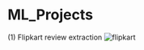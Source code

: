 # ML_Projects
(1) Flipkart review extraction
![flipkart](https://github.com/Ankitkanyal1/ML_Projects/assets/85594947/5b2209d6-6a0d-4bd0-ac81-cca05c5ec9e6)
